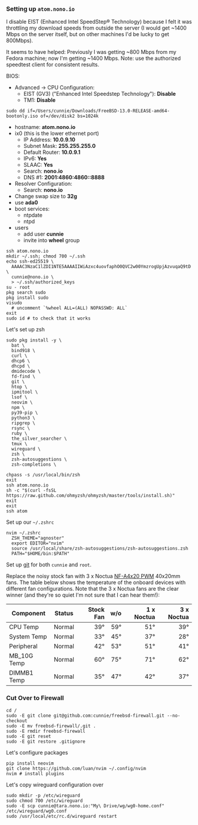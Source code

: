 ### Setting up `atom.nono.io`

I disable EIST (Enhanced Intel SpeedStep® Technology) because I felt it was
throttling my download speeds from outside the server (I would get ~1400 Mbps
on the server itself, but on other machines I'd be lucky to get 800Mbps).

It seems to have helped: Previously I was getting ~800 Mbps from my Fedora
machine; now I'm getting ~1400 Mbps. Note: use the authorized speedtest client
for consistent results.

BIOS:
- Advanced → CPU Configuration:
  - EIST (GV3) ("Enhanced Intel Speedstep Technology"): **Disable**
  - TM1: **Disable**

```shell
sudo dd if=/Users/cunnie/Downloads/FreeBSD-13.0-RELEASE-amd64-bootonly.iso of=/dev/disk2 bs=1024k
```

- hostname: **atom.nono.io**
- ix0 (this is the lower ethernet port)
  - IP Address: **10.0.9.10**
  - Subnet Mask: **255.255.255.0**
  - Default Router: **10.0.9.1**
  - IPv6: **Yes**
  - SLAAC: **Yes**
  - Search: **nono.io**
  - DNS #1: **2001:4860:4860::8888**
- Resolver Configuration:
  - Search: **nono.io**
- Change swap size to **32g**
- use **ada0**
- boot services:
  - ntpdate
  - ntpd
- users
  - add user **cunnie**
  - invite into **wheel** group

```shell
ssh atom.nono.io
mkdir ~/.ssh; chmod 700 ~/.ssh
echo ssh-ed25519 \
  AAAAC3NzaC1lZDI1NTE5AAAAIIWiAzxc4uovfaphO0QVC2w00YmzrogUpjAzvuqaQ9tD \
  cunnie@nono.io \
  > ~/.ssh/authorized_keys
su - root
pkg search sudo
pkg install sudo
visudo
  # uncomment `%wheel ALL=(ALL) NOPASSWD: ALL`
exit
sudo id # to check that it works
```

Let's set up zsh

```shell
sudo pkg install -y \
  bat \
  bind918 \
  curl \
  dhcp6 \
  dhcpd \
  dmidecode \
  fd-find \
  git \
  htop \
  ipmitool \
  lsof \
  neovim \
  npm \
  py39-pip \
  python3 \
  ripgrep \
  rsync \
  ruby \
  the_silver_searcher \
  tmux \
  wireguard \
  zsh \
  zsh-autosuggestions \
  zsh-completions \

chpass -s /usr/local/bin/zsh
exit
ssh atom.nono.io
sh -c "$(curl -fsSL https://raw.github.com/ohmyzsh/ohmyzsh/master/tools/install.sh)"
exit
exit
ssh atom
```

Set up our `~/.zshrc`

```shell
nvim ~/.zshrc
  ZSH_THEME="agnoster"
  export EDITOR="nvim"
  source /usr/local/share/zsh-autosuggestions/zsh-autosuggestions.zsh
  PATH="$HOME/bin:$PATH"
```

Set up [git](https://github.com/cunnie/docs/blob/master/git.md) for both
`cunnie` and `root`.

Replace the noisy stock fan with 3 x Noctua [NF-A4x20
PWM](https://noctua.at/en/products/fan/nf-a4x20-pwm) 40x20mm fans. The table
below shows the temperature of the onboard devices with different fan
configurations. Note that the 3 x Noctua fans are the clear winner (and they're
so quiet I'm not sure that I can hear them!):

| Component     | Status |    Stock Fan | w/o | 1 x Noctua | 3 x Noctua |
|---------------|--------|-------------:|----:|-----------:|-----------:|
| CPU Temp	| Normal |          39° | 59° |        51° |        39° |
| System Temp	| Normal |          33° | 45° |        37° |        28° |
| Peripheral	| Normal |          42° | 53° |        51° |        41° |
| MB_10G Temp	| Normal |          60° | 75° |        71° |        62° |
| DIMMB1 Temp	| Normal |          35° | 47° |        42° |        37° |

### Cut Over to Firewall

```shell
cd /
sudo -E git clone git@github.com:cunnie/freebsd-firewall.git --no-checkout
sudo -E mv freebsd-firewall/.git .
sudo -E rmdir freebsd-firewall
sudo -E git reset
sudo -E git restore .gitignore
```

Let's configure packages

```shell
pip install neovim
git clone https://github.com/luan/nvim ~/.config/nvim
nvim # install plugins
```

Let's copy wireguard configuration over

```shell
sudo mkdir -p /etc/wireguard
sudo chmod 700 /etc/wireguard
sudo -E scp cunnie@tara.nono.io:"My\ Drive/wg/wg0-home.conf"  /etc/wireguard/wg0.conf
sudo /usr/local/etc/rc.d/wireguard restart
```
